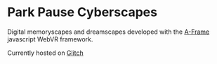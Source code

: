 # Park Pause Cyberscapes

Digital memoryscapes and dreamscapes developed with the [A-Frame](https://aframe.io) javascript WebVR framework.

Currently hosted on [Glitch](https://park-pause-cyberscapes.glitch.me/)
